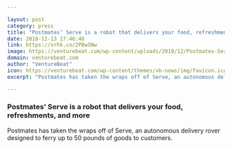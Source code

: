 ```yaml
---

layout: post
category: press
title: "Postmates’ Serve is a robot that delivers your food, refreshments, and more"
date: 2018-12-13 17:46:48
link: https://vrhk.co/2PBwSNw
image: https://venturebeat.com/wp-content/uploads/2018/12/Postmates-Serve-Delivery-Robot-.jpg?fit=1390%2C842&strip=all
domain: venturebeat.com
author: "VentureBeat"
icon: https://venturebeat.com/wp-content/themes/vb-news/img/favicon.ico
excerpt: "Postmates has taken the wraps off of Serve, an autonomous delivery rover designed to ferry up to 50 pounds of goods to customers."

---
```


### Postmates’ Serve is a robot that delivers your food, refreshments, and more

Postmates has taken the wraps off of Serve, an autonomous delivery rover designed to ferry up to 50 pounds of goods to customers.